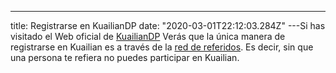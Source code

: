 ---

title: Registrarse en KuailianDP
date: "2020-03-01T22:12:03.284Z"
---Si has visitado el Web oficial de [KuailianDP](https://kuailiandp.com/) Verás que la única manera de registrarse en Kuailian
es a través de la [red de referidos](https://kuailiandp.com/). Es decir, sin que una persona te refiera no puedes participar en Kuailian.
